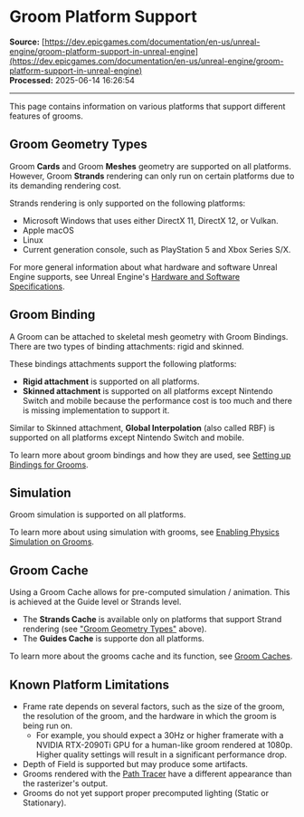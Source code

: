 # Groom Platform Support

**Source:** [https://dev.epicgames.com/documentation/en-us/unreal-engine/groom-platform-support-in-unreal-engine](https://dev.epicgames.com/documentation/en-us/unreal-engine/groom-platform-support-in-unreal-engine)  
**Processed:** 2025-06-14 16:26:54

---

This page contains information on various platforms that support different features of grooms.

## Groom Geometry Types

Groom **Cards** and Groom **Meshes** geometry are supported on all platforms. However, Groom **Strands** rendering can only run on certain platforms due to its demanding rendering cost.

Strands rendering is only supported on the following platforms:

-   Microsoft Windows that uses either DirectX 11, DirectX 12, or Vulkan.
-   Apple macOS
-   Linux
-   Current generation console, such as PlayStation 5 and Xbox Series S/X.

For more general information about what hardware and software Unreal Engine supports, see Unreal Engine's [Hardware and Software Specifications](/documentation/404).

## Groom Binding

A Groom can be attached to skeletal mesh geometry with Groom Bindings. There are two types of binding attachments: rigid and skinned.

These bindings attachments support the following platforms:

-   **Rigid attachment** is supported on all platforms.
-   **Skinned attachment** is supported on all platforms except Nintendo Switch and mobile because the performance cost is too much and there is missing implementation to support it.

Similar to Skinned attachment, **Global Interpolation** (also called RBF) is supported on all platforms except Nintendo Switch and mobile.

To learn more about groom bindings and how they are used, see [Setting up Bindings for Grooms](/documentation/en-us/unreal-engine/setting-up-bindings-for-grooms-in-unreal-engine).

## Simulation

Groom simulation is supported on all platforms.

To learn more about using simulation with grooms, see [Enabling Physics Simulation on Grooms](/documentation/en-us/unreal-engine/enabling-physics-simulation-on-grooms-in-unreal-engine).

## Groom Cache

Using a Groom Cache allows for pre-computed simulation / animation. This is achieved at the Guide level or Strands level.

-   The **Strands Cache** is available only on platforms that support Strand rendering (see ["Groom Geometry Types"](/documentation/en-us/unreal-engine/groom-platform-support-in-unreal-engine#groomgeometrytypes) above).
-   The **Guides Cache** is supporte don all platforms.

To learn more about the grooms cache and its function, see [Groom Caches](/documentation/en-us/unreal-engine/using-groom-caches-with-hair-in-unreal-engine).

## Known Platform Limitations

-   Frame rate depends on several factors, such as the size of the groom, the resolution of the groom, and the hardware in which the groom is being run on.
    -   For example, you should expect a 30Hz or higher framerate with a NVIDIA RTX-2090Ti GPU for a human-like groom rendered at 1080p. Higher quality settings will result in a significant performance drop.
-   Depth of Field is supported but may produce some artifacts.
-   Grooms rendered with the [Path Tracer](/documentation/en-us/unreal-engine/path-tracer-in-unreal-engine) have a different appearance than the rasterizer's output.
-   Grooms do not yet support proper precomputed lighting (Static or Stationary).